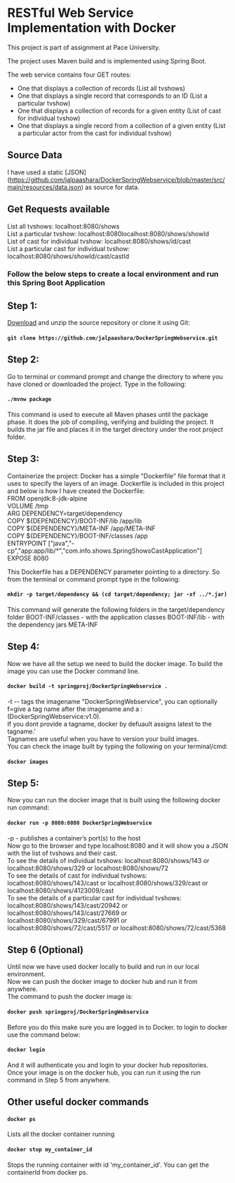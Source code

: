 # RESTful Web Service Implementation with Docker

This project is part of assignment at Pace University.

The project uses Maven build and is implemented using Spring Boot.

The web service contains four GET routes:
<ul>
  <li>One that displays a collection of records (List all tvshows)</li>
  <li>One that displays a single record that corresponds to an ID (List a particular tvshow)</li>
  <li>One that displays a collection of records for a given entity (List of cast for individual tvshow)</li>
  <li>One that displays a single record from a collection of a given entity (List a particular actor from the cast for individual tvshow)</li>
</ul>

## Source Data
I have used a static [JSON] (https://github.com/jalpaashara/DockerSpringWebservice/blob/master/src/main/resources/data.json) as source for data. 

## Get Requests available 
List all tvshows: localhost:8080/shows  
List a particular tvshow: localhost:8080localhost:8080/shows/showId  
List of cast for individual tvshow: localhost:8080/shows/id/cast  
List a particular cast for individual tvshow: localhost:8080/shows/showId/cast/castId  

### Follow the below steps to create a local environment and run this Spring Boot Application
## Step 1:
[Download](https://github.com/jalpaashara/DockerSpringWebservice/archive/master.zip) and unzip the source repository or clone it using Git:
#### `git clone https://github.com/jalpaashara/DockerSpringWebservice.git`

## Step 2:
Go to terminal or command prompt and change the directory to where you have cloned or downloaded the project. 
Type in the following:
#### `./mvnw package`
This command is used to execute all Maven phases until the package phase. It does the job of compiling, verifying and building the project.
It builds the jar file and places it in the target directory under the root project folder.

## Step 3:
Containerize the project:
Docker has a simple "Dockerfile" file format that it uses to specify the layers of an image. 
Dockerfile is included in this project and below is how I have created the Dockerfile:  
FROM openjdk:8-jdk-alpine  
VOLUME /tmp  
ARG DEPENDENCY=target/dependency  
COPY ${DEPENDENCY}/BOOT-INF/lib /app/lib  
COPY ${DEPENDENCY}/META-INF /app/META-INF  
COPY ${DEPENDENCY}/BOOT-INF/classes /app  
ENTRYPOINT ["java","-cp","app:app/lib/*","com.info.shows.SpringShowsCastApplication"]  
EXPOSE 8080

This Dockerfile has a DEPENDENCY parameter pointing to a directory. 
So from the terminal or command prompt type in the following:
#### `mkdir -p target/dependency && (cd target/dependency; jar -xf ../*.jar)`
This command will generate the following folders in the target/dependency folder
BOOT-INF/classes - with the application classes
BOOT-INF/lib - with the dependency jars
META-INF

## Step 4:
Now we have all the setup we need to build the docker image. To build the image you can use the Docker command line. 
#### `docker build -t springproj/DockerSpringWebservice .`
-t -- tags the imagename "DockerSpringWebservice", you can optionally f=give a tag name after the imagename and a : (DockerSpringWebservice:v1.0).  
If you dont provide a tagname, docker by defuault assigns latest to the tagname.'  
Tagnames are useful when you have to version your build images.  
You can check the image built by typing the following on your terminal/cmd:
#### `docker images`

## Step 5:
Now you can run the docker image that is built using the following docker run command:
#### `docker run -p 8080:8080 DockerSpringWebservice`
-p - publishes a container’s port(s) to the host  
Now go to the browser and type localhost:8080 and it will show you a JSON with the list of tvshows and their cast.  
To see the details of individual tvshows: localhost:8080/shows/143 or localhost:8080/shows/329 or localhost:8080/shows/72  
To see the details of cast for individual tvshows: localhost:8080/shows/143/cast or localhost:8080/shows/329/cast or localhost:8080/shows/4123009/cast  
To see the details of a particular cast for individual tvshows: localhost:8080/shows/143/cast/20942 or localhost:8080/shows/143/cast/27669 or localhost:8080/shows/329/cast/67991 or localhost:8080/shows/72/cast/5517 or localhost:8080/shows/72/cast/5368 

## Step 6 (Optional)
Until now we have used docker locally to build and run in our local environment.  
Now we can push the docker image to docker hub and run it from anywhere.  
The command to push the docker image is:  
#### `docker push springproj/DockerSpringWebservice`
Before you do this make sure you are logged in to Docker. to login to docker use the command below:  
#### `docker login`
And it will authenticate you and login to your docker hub repositories.  
Once your image is on the docker hub, you can run it using the run command in Step 5 from anywhere.  

## Other useful docker commands
#### `docker ps`
Lists all the docker container running

#### `docker stop my_container_id`
Stops the running container with id 'my_container_id'. You can get the containerId from docker ps.


